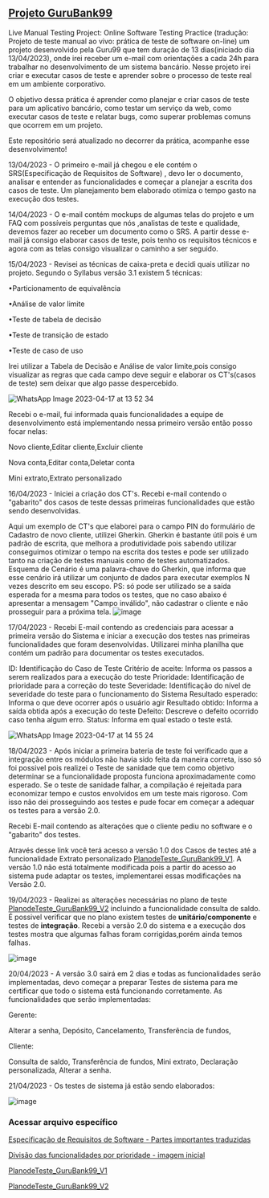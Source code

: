 ## [Projeto GuruBank99](https://www.guru99.com/live-testing-project.html)

Live Manual Testing Project: Online Software Testing Practice (tradução: Projeto de teste manual ao vivo: prática de teste de software on-line) um projeto desenvolvido pela Guru99 que tem duração de 13 dias(iniciado dia 13/04/2023), onde irei receber um e-mail com orientações a cada 24h para trabalhar no desenvolvimento de um sistema bancário. Nesse projeto irei criar e executar casos de teste e aprender sobre o processo de teste real em um ambiente corporativo.

O objetivo dessa prática é aprender como planejar e criar casos de teste para um aplicativo bancário, como testar um serviço da web, como executar casos de teste e relatar bugs, como superar problemas comuns que ocorrem em um projeto.

Este repositório será atualizado no decorrer da prática, acompanhe esse desenvolvimento!

13/04/2023 - O primeiro e-mail já chegou e ele contém o SRS(Especificação de Requisitos de Software) , devo ler o documento, analisar e entender as funcionalidades e começar a planejar a escrita dos casos de teste. Um planejamento bem elaborado otimiza o tempo gasto na execução dos testes.

14/04/2023 - O e-mail contém mockups de algumas telas do projeto e um FAQ com possíveis perguntas que nós ,analistas de teste e qualidade, devemos fazer ao receber um documento como o SRS. A partir desse e-mail já consigo elaborar casos de teste, pois tenho os requisitos técnicos e agora com as telas consigo visualizar o caminho a ser seguido.

15/04/2023 - Revisei as técnicas de caixa-preta e decidi quais utilizar no projeto. Segundo o Syllabus versão 3.1 existem 5 técnicas:

•Particionamento de equivalência

•Análise de valor limite

•Teste de tabela de decisão

•Teste de transição de estado

•Teste de caso de uso

Irei utilizar a Tabela de Decisão e Análise de valor limite,pois consigo visualizar as regras que cada campo deve seguir e elaborar os CT's(casos de teste) sem deixar que algo passe despercebido.

![WhatsApp Image 2023-04-17 at 13 52 34](https://user-images.githubusercontent.com/102709022/232555850-b1098014-a684-41ba-a0ba-cdd431e448c0.jpeg)

Recebi o e-mail, fui informada quais funcionalidades a equipe de desenvolvimento está implementando nessa primeiro versão então posso focar nelas:

Novo cliente,Editar cliente,Excluir cliente

Nova conta,Editar conta,Deletar conta


Mini extrato,Extrato personalizado



16/04/2023 - Iniciei a criação dos CT's. Recebi e-mail contendo o "gabarito" dos casos de teste dessas primeiras funcionalidades que estão sendo desenvolvidas.

Aqui um exemplo de CT's que elaborei para o campo PIN do formulário de Cadastro de novo cliente, utilizei Gherkin. Gherkin é bastante útil pois é um padrão de escrita, que melhora a produtividade pois sabendo utilizar conseguimos otimizar o tempo na escrita dos testes e pode ser utilizado tanto na criação de testes manuais como de testes automatizados. Esquema de Cenário é uma palavra-chave do Gherkin, que informa que esse cenário irá utilizar um conjunto de dados para executar exemplos N vezes descrito em seu escopo. PS: só pode ser utilizado se a saída esperada for a mesma para todos os testes, que no caso abaixo é apresentar a mensagem "Campo inválido", não cadastrar o cliente e não prosseguir para a próxima tela.
![image](https://user-images.githubusercontent.com/102709022/233757461-7245fa5d-9dc2-4964-ab93-d31276efaebb.png)


17/04/2023 - Recebi E-mail contendo as credenciais para acessar a primeira versão do Sistema e iniciar a execução dos testes nas primeiras funcionalidades que foram desenvolvidas. Utilizarei minha planilha que contém um padrão para documentar os testes executados.

ID: Identificação do Caso de Teste
Critério de aceite: Informa os passos a serem realizados para a execução do teste
Prioridade: Identificação de prioridade para a correção do teste
Severidade: Identificação do nível de severidade do teste para o funcionamento do Sistema
Resultado esperado: Informa o que deve ocorrer após o usuário agir
Resultado obtido: Informa a saída obtida após a execução do teste
Defeito: Descreve o defeito ocorrido caso tenha algum erro.
Status: Informa em qual estado o teste está.


![WhatsApp Image 2023-04-17 at 14 55 24](https://user-images.githubusercontent.com/102709022/232570349-c0520aca-32a4-4894-b641-0b15798dc670.jpeg)

18/04/2023 - Após iniciar a primeira bateria de teste foi verificado que a integração entre os módulos não havia sido feita da maneira correta, isso só foi possivel pois realizei o Teste de sanidade que tem como objetivo determinar se a funcionalidade proposta funciona aproximadamente como esperado. Se o teste de sanidade falhar, a compilação é rejeitada para economizar tempo e custos envolvidos em um teste mais rigoroso. Com isso não dei prosseguindo aos testes e pude focar em começar a adequar os testes para a versão 2.0.

Recebi E-mail contendo as alterações que o cliente pediu no software e o "gabarito" dos testes.

Através desse link você terá acesso a versão 1.0 dos Casos de testes até a funcionalidade Extrato personalizado  [PlanodeTeste_GuruBank99_V1](https://github.com/julissy/Testes_GuruBank99/blob/main/PlanodeTeste_GuruBank99_V1.xlsx). A versão 1.0 não está totalmente modificada pois a partir do acesso ao sistema pude adaptar os testes, implementarei essas modificações na Versão 2.0. 


19/04/2023 - Realizei as alterações necessárias no plano de teste [PlanodeTeste_GuruBank99_V2](https://github.com/julissy/Testes_GuruBank99/blob/main/PlanodeTeste_GuruBank99_V2.xlsx) incluindo a funcionalidade consulta de saldo. É possivel verificar que no plano existem testes de **unitário/componente** e testes de **integração**. Recebi a versão 2.0 do sistema e a execução dos testes mostra que algumas falhas foram corrigidas,porém ainda temos falhas.

![image](https://user-images.githubusercontent.com/102709022/233798283-28998c3a-328e-41e5-8991-176d1c68d3c2.png)


20/04/2023 - A versão 3.0 sairá em 2 dias e todas as funcionalidades serão implementadas, devo começar a preparar Testes de sistema para me certificar que todo o sistema está funcionando corretamente.
As funcionalidades que serão implementadas:

 Gerente:

Alterar a senha,
Depósito,
Cancelamento,
Transferência de fundos,


Cliente:

Consulta de saldo,
Transferência de fundos,
Mini extrato,
Declaração personalizada,
Alterar a senha.

21/04/2023 - Os testes de sistema já estão sendo elaborados:



![image](https://user-images.githubusercontent.com/102709022/233757476-7ff00328-b1c8-433d-b455-8aef395589f8.png)











### Acessar arquivo específico

[Especificação de Requisitos de Software - Partes importantes traduzidas](https://github.com/julissy/Testes_GuruBank99/blob/main/SRS_GuruBank99_Traduzido_Partes_Importantes.pdf)

[Divisão das funcionalidades por prioridade - imagem inicial](https://github.com/julissy/Testes_GuruBank99/blob/main/GuruBank99_Funcionalidades_Prioridades.jpg)


[PlanodeTeste_GuruBank99_V1](https://github.com/julissy/Testes_GuruBank99/blob/main/PlanodeTeste_GuruBank99_V1.xlsx)


[PlanodeTeste_GuruBank99_V2](https://github.com/julissy/Testes_GuruBank99/blob/main/PlanodeTeste_GuruBank99_V2.xlsx)

